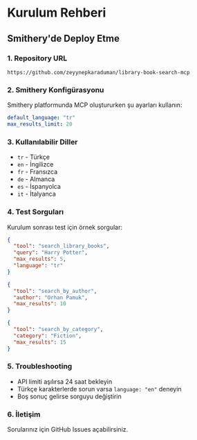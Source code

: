 # Kurulum Rehberi

## Smithery'de Deploy Etme

### 1. Repository URL
```
https://github.com/zeyynepkaraduman/library-book-search-mcp
```

### 2. Smithery Konfigürasyonu

Smithery platformunda MCP oluştururken şu ayarları kullanın:

```yaml
default_language: "tr"
max_results_limit: 20
```

### 3. Kullanılabilir Diller

- `tr` - Türkçe
- `en` - İngilizce  
- `fr` - Fransızca
- `de` - Almanca
- `es` - İspanyolca
- `it` - İtalyanca

### 4. Test Sorguları

Kurulum sonrası test için örnek sorgular:

```json
{
  "tool": "search_library_books",
  "query": "Harry Potter",
  "max_results": 5,
  "language": "tr"
}
```

```json
{
  "tool": "search_by_author", 
  "author": "Orhan Pamuk",
  "max_results": 10
}
```

```json
{
  "tool": "search_by_category",
  "category": "Fiction", 
  "max_results": 15
}
```

### 5. Troubleshooting

- API limiti aşılırsa 24 saat bekleyin
- Türkçe karakterlerde sorun varsa `language: "en"` deneyin
- Boş sonuç gelirse sorguyu değiştirin

### 6. İletişim

Sorularınız için GitHub Issues açabilirsiniz. 